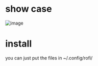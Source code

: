 # show case
![image](https://user-images.githubusercontent.com/65059771/123709365-1191fd00-d8c1-11eb-9c31-44fd89a7607c.png)

# install
you can just put the files in ~/.config/rofi/
